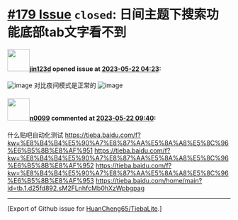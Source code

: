 # [\#179 Issue](https://github.com/HuanCheng65/TiebaLite/issues/179) `closed`: 日间主题下搜索功能底部tab文字看不到

#### <img src="https://avatars.githubusercontent.com/u/11838111?u=92b8ba86acfbe946717ef8f81c2fb9b20c4d597f&v=4" width="50">[jin123d](https://github.com/jin123d) opened issue at [2023-05-22 04:23](https://github.com/HuanCheng65/TiebaLite/issues/179):

![image](https://github.com/HuanCheng65/TiebaLite/assets/11838111/244a5f40-0035-484d-acea-2f726fc46d1b)
对比夜间模式是正常的
![image](https://github.com/HuanCheng65/TiebaLite/assets/11838111/d663d46e-8053-4459-b4f4-f58497d9293e)


#### <img src="https://avatars.githubusercontent.com/u/13030387?u=b18d797ff4ab4819de469d0e4928e00ed95caf26&v=4" width="50">[n0099](https://github.com/n0099) commented at [2023-05-22 09:40](https://github.com/HuanCheng65/TiebaLite/issues/179#issuecomment-1556892461):

什么贴吧自动化测试
https://tieba.baidu.com/f?kw=%E8%B4%B4%E5%90%A7%E8%87%AA%E5%8A%A8%E5%8C%96%E6%B5%8B%E8%AF%951
https://tieba.baidu.com/f?kw=%E8%B4%B4%E5%90%A7%E8%87%AA%E5%8A%A8%E5%8C%96%E6%B5%8B%E8%AF%952
https://tieba.baidu.com/f?kw=%E8%B4%B4%E5%90%A7%E8%87%AA%E5%8A%A8%E5%8C%96%E6%B5%8B%E8%AF%953
https://tieba.baidu.com/home/main?id=tb.1.d25fd892.sM2FLnhfcMb0hXzWpbgpag


-------------------------------------------------------------------------------



[Export of Github issue for [HuanCheng65/TiebaLite](https://github.com/HuanCheng65/TiebaLite).]
